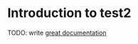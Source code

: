 # Introduction to test2

TODO: write [great documentation](http://jacobian.org/writing/great-documentation/what-to-write/)
